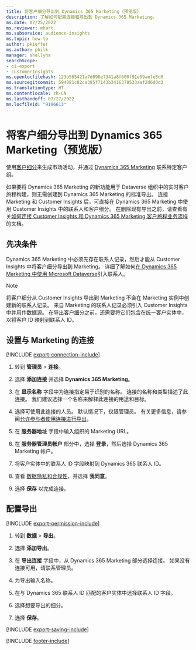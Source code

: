 ```yaml
---
title: 将客户细分导出到 Dynamics 365 Marketing（预览版）
description: 了解如何配置连接和导出到 Dynamics 365 Marketing。
ms.date: 07/25/2022
ms.reviewer: mhart
ms.subservice: audience-insights
ms.topic: how-to
author: pkieffer
ms.author: philk
manager: shellyha
searchScope:
- ci-export
- customerInsights
ms.openlocfilehash: 123b565421a7d096e7341a8f600f91e59aefe8d0
ms.sourcegitcommit: 594081c82ca385f7143b3416378533aaf2d6d0d3
ms.translationtype: HT
ms.contentlocale: zh-CN
ms.lasthandoff: 07/27/2022
ms.locfileid: "9196613"
---
```

# <a name="export-segments-to-dynamics-365-marketing-preview"></a>将客户细分导出到 Dynamics 365 Marketing（预览版）

使用[客户细分](segments.md)来生成市场活动，并通过 [Dynamics 365 Marketing](/dynamics365/marketing/customer-insights-segments) 联系特定客户组。

如果要将 Dynamics 365 Marketing 的新功能用于 Dataverse 组织中的实时客户旅程构建，则无需创建到 Dynamics 365 Marketing 的标准导出。 连接 Marketing 和 Customer Insights 后，可直接在 Dynamics 365 Marketing 中使用 Customer Insights 中的联系人和客户细分。 在删除现有导出之前，请查看有关[如何连接 Customer Insights 和 Dynamics 365 Marketing 客户旅程业务流程](/dynamics365/marketing/real-time-marketing-ci-profile)的文档。

## <a name="prerequisite"></a>先决条件

Dynamics 365 Marketing 中必须先存在联系人记录，然后才能从 Customer Insights 中将客户细分导出到 Marketing。 详细了解如何[在 Dynamics 365 Marketing 中使用 Microsoft Dataverse](connect-dataverse-managed-lake.md)引入联系人。

> [!NOTE]
> 将客户细分从 Customer Insights 导出到 Marketing 不会在 Marketing 实例中创建新的联系人记录。 来自 Marketing 的联系人记录必须引入 Customer Insights 中并用作数据源。 在导出客户细分之前，还需要将它们包含在统一客户实体中，以将客户 ID 映射到联系人 ID。

## <a name="set-up-connection-to-marketing"></a>设置与 Marketing 的连接

[!INCLUDE [export-connection-include](includes/export-connection-admn.md)]

1. 转到 **管理员** > **连接**。

1. 选择 **添加连接** 并选择 **Dynamics 365 Marketing**。

1. 在 **显示名称** 字段中为连接指定易于识别的名称。 连接的名称和类型描述了此连接。 我们建议选择一个名称来解释此连接的用途和目标。

1. 选择可使用此连接的人员。 默认情况下，仅限管理员。 有关更多信息，请参阅[允许参与者使用连接进行导出](connections.md#allow-contributors-to-use-a-connection-for-exports)。

1. 在 **服务器地址** 字段中输入组织的 Marketing URL。

1. 在 **服务器管理员帐户** 部分中，选择 **登录**，然后选择 Dynamics 365 Marketing 帐户。

1. 将客户实体中的联系人 ID 字段映射到 Dynamics 365 联系人 ID。

1. 查看 [数据隐私和合规性](connections.md#data-privacy-and-compliance)，并选择 **我同意**。

1. 选择 **保存** 以完成连接。

## <a name="configure-an-export"></a>配置导出

[!INCLUDE [export-permission-include](includes/export-permission.md)]

1. 转到 **数据** > **导出**。

1. 选择 **添加导出**。

1. 在 **导出连接** 字段中，从 Dynamics 365 Marketing 部分选择连接。 如果没有连接可用，请联系管理员。

1. 为导出输入名称。

1. 在与 Dynamics 365 联系人 ID 匹配的客户实体中选择联系人 ID 字段。

1. 选择想要导出的细分。

1. 选择 **保存**。

[!INCLUDE [export-saving-include](includes/export-saving.md)]

[!INCLUDE [footer-include](includes/footer-banner.md)]
